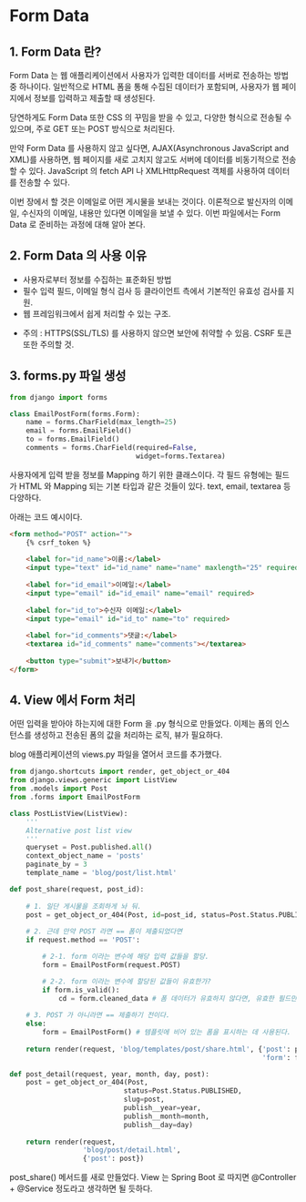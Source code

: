 # Form Data

## 1. Form Data 란?
Form Data 는 웹 애플리케이션에서 사용자가 입력한 데이터를 서버로 전송하는 방법 중 하나이다. 일반적으로 HTML 폼을 통해 수집된 데이터가 포함되며, 사용자가 웹 페이지에서 정보를 입력하고 제출할 때 생성된다.

당연하게도 Form Data 또한 CSS 의 꾸밈을 받을 수 있고, 다양한 형식으로 전송될 수 있으며, 주로 GET 또는 POST 방식으로 처리된다.

만약 Form Data 를 사용하지 않고 싶다면, AJAX(Asynchronous JavaScript and XML)를 사용하면, 웹 페이지를 새로 고치지 않고도 서버에 데이터를 비동기적으로 전송할 수 있다. JavaScript 의 fetch API 나 XMLHttpRequest 객체를 사용하여 데이터를 전송할 수 있다.

이번 장에서 할 것은 이메일로 어떤 게시물을 보내는 것이다. 이론적으로 발신자의 이메일, 수신자의 이메일, 내용만 있다면 이메일을 보낼 수 있다. 이번 파일에서는 Form Data 로 준비하는 과정에 대해 알아 본다.

## 2. Form Data 의 사용 이유
- 사용자로부터 정보를 수집하는 표준화된 방법
- 필수 입력 필드, 이메일 형식 검사 등 클라이언트 측에서 기본적인 유효성 검사를 지원.
- 웹 프레임워크에서 쉽게 처리할 수 있는 구조.

* 주의 : HTTPS(SSL/TLS) 를 사용하지 않으면 보안에 취약할 수 있음. CSRF 토큰 또한 주의할 것.

## 3. forms.py 파일 생성
```python
from django import forms

class EmailPostForm(forms.Form):
    name = forms.CharField(max_length=25)
    email = forms.EmailField()
    to = forms.EmailField()
    comments = forms.CharField(required=False,
                               widget=forms.Textarea)
```

사용자에게 입력 받을 정보를 Mapping 하기 위한 클래스이다. 각 필드 유형에는 필드가 HTML 와 Mapping 되는 기본 타입과 같은 것들이 있다. text, email, textarea 등 다양하다.

아래는 코드 예시이다.

```html
<form method="POST" action="">
    {% csrf_token %}
    
    <label for="id_name">이름:</label>
    <input type="text" id="id_name" name="name" maxlength="25" required>
    
    <label for="id_email">이메일:</label>
    <input type="email" id="id_email" name="email" required>
    
    <label for="id_to">수신자 이메일:</label>
    <input type="email" id="id_to" name="to" required>
    
    <label for="id_comments">댓글:</label>
    <textarea id="id_comments" name="comments"></textarea>
    
    <button type="submit">보내기</button>
</form>
```

## 4. View 에서 Form 처리
어떤 입력을 받아야 하는지에 대한 Form 을 .py 형식으로 만들었다. 이제는 폼의 인스턴스를 생성하고 전송된 폼의 값을 처리하는 로직, 뷰가 필요하다.

blog 애플리케이션의 views.py 파일을 열어서 코드를 추가했다.
```python
from django.shortcuts import render, get_object_or_404
from django.views.generic import ListView
from .models import Post
from .forms import EmailPostForm

class PostListView(ListView):
    '''
    Alternative post list view
    '''
    queryset = Post.published.all()
    context_object_name = 'posts'
    paginate_by = 3
    template_name = 'blog/post/list.html'

def post_share(request, post_id):
    
    # 1. 일단 게시물을 조회하게 놔 둬.
    post = get_object_or_404(Post, id=post_id, status=Post.Status.PUBLISHED)
    
    # 2. 근데 만약 POST 라면 == 폼이 제출되었다면
    if request.method == 'POST':

        # 2-1. form 이라는 변수에 해당 입력 값들을 할당.
        form = EmailPostForm(request.POST)

        # 2-2. form 이라는 변수에 할당된 값들이 유효한가?
        if form.is_valid():
            cd = form.cleaned_data # 폼 데이터가 유효하지 않다면, 유효한 필드만 포함하게 만듦.
    
    # 3. POST 가 아니라면 == 제출하기 전이다.
    else:
        form = EmailPostForm() # 템플릿에 비어 있는 폼을 표시하는 데 사용된다.
    
    return render(request, 'blog/templates/post/share.html', {'post': post,
                                                              'form': form})

def post_detail(request, year, month, day, post):
    post = get_object_or_404(Post,
                            status=Post.Status.PUBLISHED,
                            slug=post,
                            publish__year=year,
                            publish__month=month,
                            publish__day=day)
    
    return render(request,
                  'blog/post/detail.html',
                  {'post': post})
```

post_share() 메서드를 새로 만들었다. View 는 Spring Boot 로 따지면 @Controller + @Service 정도라고 생각하면 될 듯하다.